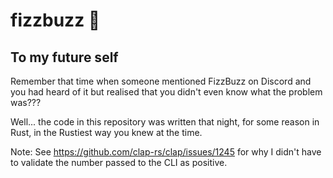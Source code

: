 # fizzbuzz 🦀

## To my future self

Remember that time when someone mentioned FizzBuzz on Discord and you had heard of it but realised that you didn't even know what the problem was???

Well... the code in this repository was written that night, for some reason in Rust, in the Rustiest way you knew at the time.

Note: See https://github.com/clap-rs/clap/issues/1245 for why I didn't have to validate the number passed to the CLI as positive.